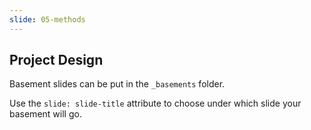 ```yaml
---
slide: 05-methods 
---
```


## Project Design

Basement slides can be put in the `_basements` folder.

Use the `slide: slide-title` attribute to choose under which slide your basement will go.
